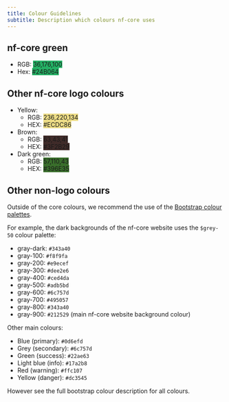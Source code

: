 ```yaml
---
title: Colour Guidelines
subtitle: Description which colours nf-core uses
---
```


## nf-core green

- RGB: <span class="badge" style="background-color: rgb(36,176,100);">36,176,100</span>
- Hex: <span class="badge" style="background-color: rgb(36,176,100);">#24B064</span>

## Other nf-core logo colours

- Yellow:
  - RGB: <span class="badge" style="background-color: rgb(236,220,134);">236,220,134</span>
  - HEX: <span class="badge" style="background-color: rgb(236,220,134);">#ECDC86</span>
- Brown:
  - RGB: <span class="badge" style="background-color: rgb(63,43,41);">63,43,41</span>
  - HEX: <span class="badge" style="background-color: rgb(63,43,41);">#3F2B29</span>
- Dark green:
  - RGB: <span class="badge" style="background-color: rgb(57,110,43);">57,110,43</span>
  - HEX: <span class="badge" style="background-color: rgb(57,110,43);">#396E35</span>

## Other non-logo colours

Outside of the core colours, we recommend the use of the [Bootstrap colour palettes](https://getbootstrap.com/docs/5.0/customize/color/).

For example, the dark backgrounds of the nf-core website uses the `$grey-50` colour palette:

- gray-dark: `#343a40`
- gray-100: `#f8f9fa`
- gray-200: `#e9ecef`
- gray-300: `#dee2e6`
- gray-400: `#ced4da`
- gray-500: `#adb5bd`
- gray-600: `#6c757d`
- gray-700: `#495057`
- gray-800: `#343a40`
- gray-900: `#212529` (main nf-core website background colour)

Other main colours:

- Blue (primary): `#0d6efd`
- Grey (secondary): `#6c757d`
- Green (success): `#22ae63`
- Light blue (info): `#17a2b8`
- Red (warning): `#ffc107`
- Yellow (danger): `#dc3545`

However see the full bootstrap colour description for all colours.
